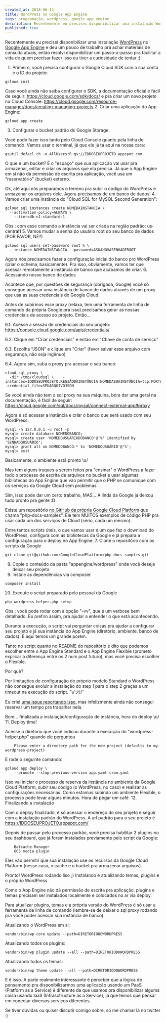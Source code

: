 ```yaml
---
created_at: 2018-06-13
title: WordPress no Google App Engine
tags: programação, wordpress, google app engine
description: Recentemente eu precisei disponibilizar uma instalação WordPress no Google App Engine e deu um pouco de trabalho pra achar materiais de consulta atuais, então resolvi disponibilizar um passo-a-passo pra facilitar a vida de quem precisar fazer isso ou tiver a curiosidade de tentar :)
published: true
---
```

Recentemente eu precisei disponibilizar uma instalação <a href="https://wordpress.org/" target="_blank">WordPress</a> no <a href="https://cloud.google.com/appengine/" target="_blank">Google App Engine</a> e deu um pouco de trabalho pra achar materiais de consulta atuais, então resolvi disponibilizar um passo-a-passo pra facilitar a vida de quem precisar fazer isso ou tiver a curiosidade de tentar :)

1. Primeiro, você precisa configurar o Google Cloud SDK com a sua conta e o ID do projeto:
~~~
gcloud init
~~~
Caso você ainda não saiba configurar o SDK, a documentação oficial é fácil de seguir: https://cloud.google.com/sdk/docs/ e pra criar um novo projeto no Cloud Console: https://cloud.google.com/resource-manager/docs/creating-managing-projects
2. Criar uma aplicação do App Engine:
~~~
gcloud app create
~~~
3. Configurar o bucket padrão do Google Storage.

Você pode fazer isso tanto pelo Cloud Console quanto pela linha de comando. Vamos usar o terminal, já que ele já tá aqui na nossa cara:
~~~
gsutil defacl ch -u AllUsers:R gs://IDDOSEUPROJETO.appspot.com
~~~
O que é um bucket? É o "espaço" que sua aplicação vai usar pra armazenar, editar e criar os arquivos que ela precisa. Já que o App Engine em si não dá permissão de escrita pra aplicação, você usa um "reservatório" (bucket) externo.

Ok, até aqui nós preparamos o terreno pra subir o código do WordPress e armazenar os arquivos dele. Agora precisamos de um banco de dados!
4. Vamos criar uma instância do "Cloud SQL for MySQL Second Generation":
~~~
gcloud sql instances create NOMEDAINSTANCIA \
  --activation-policy=ALWAYS \
    --tier=db-n1-standard-1
~~~
Obs.: com esse comando a instância vai ser criada na região padrão: us-central1
5. Vamos mudar a senha do usuário root do seu banco de dados (POR FAVOR, NÉ?)
~~~
gcloud sql users set-password root % \
  --instance NOMEDAINSTANCIA --password=ASUANOVASENHADEROOT
~~~
Agora nós precisamos fazer a configuração inicial do banco pro WordPress (criar o schema, basicamente). Pra isso, obviamente, vamos ter que acessar remotamente a instância de banco que acabamos de criar.
6. Acessando nosso banco de dados

Acontece que, por questões de segurança (obrigada, Google) você só consegue acessar uma instância de banco de dados através de um proxy que usa as suas credenciais do Google Cloud.

Antes de subirmos esse proxy (relaxa, tem uma ferramenta de linha de comando da própria Google pra isso) precisamos gerar as nossas credenciais de acesso ao projeto. Então…

6.1. Acesse a sessão de credenciais do seu projeto: https://console.cloud.google.com/apis/credentials/

6.2. Clique em "Criar credenciais" e então em "Chave de conta de serviço"

6.3. Escolha "JSON" e clique em "Criar" (favor salvar esse arquivo com segurança, não seja ingênuo)

6.4. Agora sim, suba o proxy pra acessar o seu banco:
~~~
cloud_sql_proxy \
  -dir /tmp/cloudsql \    -instances=IDDOSEUPROJETO:REGIÃODAINSTÂNCIA:NOMEDASUAINSTÂNCIA=tcp:PORTAQUEVOCÊESCOLHER -credential_file=SEUARQUIVOJSON
~~~
Se você ainda não tem o sql proxy na sua máquina, bora dar uma geral na documentação, é fácil de seguir: https://cloud.google.com/sql/docs/mysql/connect-external-app#proxy

Agora é só acessar a instância e criar o banco que será usado com seu WordPress:
~~~
mysql -h 127.0.0.1 -u root -p
mysql> create database NOMEDOBANCO;
mysql> create user 'NOMEDOUSUÁRIODOBANCO'@'%' identified by 'SENHADOUSUÁRIO';
mysql> grant all on NOMEDOBANCO.* to 'NOMEDOUSUÁRIO'@'%';
mysql> exit
~~~
Basicamente, o ambiente está pronto \o/

Mas tem alguns truques a serem feitos pra "ensinar" o WordPress a fazer todo o processo de escrita de arquivos no bucket e usar algumas bibliotecas do App Engine que vão permitir que o PHP se comunique com os serviços da Google Cloud sem problemas.

Sim, isso pode dar um certo trabalho, MAS… A linda da Google já deixou tudo pronto pra gente :D

Existe um repositório <a href="https://github.com/GoogleCloudPlatform" target="_blank">no GitHub da própria Google Cloud Platform</a> que chama "php-docs-samples". Ele tem MUITOS exemplos de código PHP pra usar cada um dos serviços de Cloud (sério, cada um mesmo).

Entre tantos scripts úteis, o que vamos usar é um que faz o download do WordPress, configura com as bibliotecas da Google e já prepara a configuração para o deploy no App Engine.
7. Clone o repositório com os scripts da Google
~~~
git clone git@github.com:GoogleCloudPlatform/php-docs-samples.git
~~~
8. Copie o conteúdo da pasta "appengine/wordpress" onde você deseja deixar seu projeto
9. Instale as dependências via composer
~~~
composer install
~~~
10. Execute o script preparado pelo pessoal da Google
~~~
php wordpress-helper.php setup
~~~
Obs.: você pode rodar com a opção "-vv", que é um verbose bem detalhado. Eu prefiro assim, pra ajudar a entender o que está acontecendo.

Durante a execução, o script vai perguntar coisas pra ajudar a configurar seu projeto e já sua instância do App Engine (diretório, ambiente, banco de dados). E aqui temos um grande porém.

Tanto no script quanto no README do repositório é dito que podemos escolher entre o App Engine Standard e o App Engine Flexible (prometo explicar a diferença entre os 2 num post futuro), mas você precisa escolher o Flexible.

Por quê?

Por limitações de configuração do próprio modelo Standard o WordPress não consegue evoluir a instalação do step 1 para o step 2 graças a um timeout na execução do script. ¯\\_(ツ)_/¯

Eu criei <a href="https://github.com/GoogleCloudPlatform/php-docs-samples/issues/618" target="_blank">uma issue reportando isso</a>, mas infelizmente ainda não consegui reservar um tempo pra trabalhar nela.

Bom… finalizada a instalação/configuração de instância, hora do deploy \o/
11. Deploy time!

Acesse o diretório que você indicou durante a execução do "wordpress-helper.php" quando ele perguntou
~~~
    Please enter a directory path for the new project (defaults to my-wordpress-project)
~~~
E rode o seguinte comando:
~~~
gcloud app deploy \
    --promote --stop-previous-version app.yaml cron.yaml
~~~
Isso vai iniciar o processo de reserva da instância no ambiente da Google Cloud Platform, subir seu código (o WordPress, no caso) e realizar as configurações necessárias. Como estamos subindo um ambiente Flexible, o processo pode levar alguns minutos. Hora de pegar um café.
12. Finalizando a instalação

Com o deploy finalizado, é só acessar o endereço do seu projeto e seguir com a instalação padrão do WordPress. A url padrão para o seu projeto é https://IDDOSEUPROJETO.appspot.com/

Depois de passar pelo processo padrão, você precisa habilitar 2 plugins no seu dashboard, que já foram instalados previamente pelo script da Google:
~~~
    Batcache Manager
    GCS media plugin
~~~
Eles vão permitir que sua instalação use os recursos da Google Cloud Platform (nesse caso, o cache e o bucket pra armazenar arquivos).

Pronto! WordPress rodando liso ;)
Instalando e atualizando temas, plugins e o próprio WordPress

Como o App Engine não dá permissão de escrita pra aplicação, plugins e temas precisam ser instalados localmente e colocados no ar via deploy.

Para atualizar plugins, temas e a própria versão do WordPress é só usar a ferramenta de linha de comando (lembre-se de deixar o sql proxy rodando pra você poder acessar sua instância de banco).

Atualizando o WordPress em si:
~~~
vendor/bin/wp core update --path=DIRETORIODOWORDPRESS
~~~
Atualizando todos os plugins:
~~~
vendor/bin/wp plugin update --all --path=DIRETORIODOWORDPRESS
~~~
Atualizando todos os temas:
~~~
vendor/bin/wp theme update --all --path=DIRETORIODOWORDPRESS
~~~
E é isso. A parte realmente interessante é perceber que a lógica de pensamento pra disponibilizarmos uma aplicação usando um PaaS (Platform as a Service) é diferente da que usamos pra disponibilizar alguma coisa usando IaaS (Infrasctructure as a Service), já que temos que pensar em conectar diversos serviços diferentes.

Se tiver dúvidas ou quiser discutir comigo sobre, só me chamar lá no twitter :)